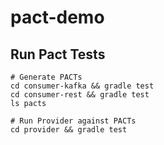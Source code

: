 # pact-demo

## Run Pact Tests

```
# Generate PACTs
cd consumer-kafka && gradle test
cd consumer-rest && gradle test
ls pacts

# Run Provider against PACTs
cd provider && gradle test
```
